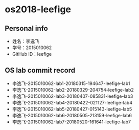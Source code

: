 # os2018-leefige

## Personal info

- 姓名：李逸飞
- 学号：2015010062
- GitHub ID：leefige

## OS lab commit record

- 李逸飞-2015010062-lab1-20180315-194647-leefige-lab1
- 李逸飞-2015010062-lab2-20180329-204754-leefige-lab2
- 李逸飞-2015010062-lab3-20180407-085831-leefige-lab3
- 李逸飞-2015010062-lab4-20180422-021127-leefige-lab4
- 李逸飞-2015010062-lab5-20180427-015143-leefige-lab5
- 李逸飞-2015010062-lab6-20180505-213159-leefige-lab6
- 李逸飞-2015010062-lab7-20180520-161641-leefige-lab7
